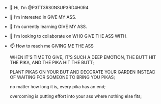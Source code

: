 - 👋 Hi, I’m @P3TT3RS0NSUP3RD4H0R4
- 👀 I’m interested in GIVE MY ASS.
- 🌱 I’m currently learning GIVE MY ASS.
- 💞️ I’m looking to collaborate on WHO GIVE THE ASS WITH.
- 📫 How to reach me GIVING ME THE ASS

  WHEN IT'S TIME TO GIVE, IT'S SUCH A DEEP EMOTION, THE BUTT HIT THE PIKA, AND THE PIKA HIT THE BUTT;

  PLANT PIKAS ON YOUR BUT AND DECORATE YOUR GARDEN INSTEAD OF WAITING FOR SOMEONE TO BRING YOU PIKAS;

  no matter how long it is, every pika has an end;

  overcoming is putting effort into your ass where nothing else fits;
<!---
P3TT3RS0NSUP3RD4H0R4/P3TT3RS0NSUP3RD4H0R4 is a ✨ special ✨ repository because its `README.md` (this file) appears on your GitHub profile.
You can click the Preview link to take a look at your changes.
--->
